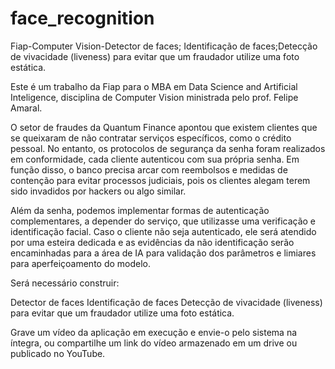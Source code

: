 # face_recognition
Fiap-Computer Vision-Detector de faces​; Identificação de faces;​ Detecção de vivacidade (liveness) para evitar que um fraudador utilize uma foto estática.

Este é um trabalho da Fiap para o MBA em Data Science and Artificial Inteligence, disciplina de Computer Vision ministrada pelo prof. Felipe Amaral.

O setor de fraudes da Quantum Finance apontou que existem clientes que se queixaram de não contratar serviços específicos, como o crédito pessoal. No entanto, os protocolos de segurança da senha foram realizados em conformidade, cada cliente autenticou com sua própria senha.​ Em função disso, o banco precisa arcar com reembolsos e medidas de contenção para evitar processos judiciais, pois os clientes alegam terem sido invadidos por hackers ou algo similar.​

Além da senha, podemos implementar formas de autenticação complementares, a depender do serviço, que utilizasse uma verificação e identificação facial. Caso o cliente não seja autenticado, ele será atendido por uma esteira dedicada e as evidências da não identificação serão encaminhadas para a área de IA para validação dos parâmetros e limiares para aperfeiçoamento do modelo.

Será necessário construir:​

Detector de faces​
Identificação de faces​
Detecção de vivacidade (liveness) para evitar que um fraudador utilize uma foto estática.

Grave um vídeo da aplicação em execução e envie-o pelo sistema na íntegra, ou compartilhe um link do vídeo armazenado em um drive ou publicado no YouTube.
